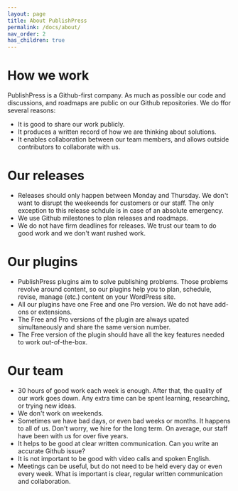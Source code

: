 ```yaml
---
layout: page
title: About PublishPress
permalink: /docs/about/
nav_order: 2
has_children: true
---
```


# How we work 

PublishPress is a Github-first company. As much as possible our code and discussions, and roadmaps are public on our Github repositories. We do ffor several reasons:

- It is good to share our work publicly.
- It produces a written record of how we are thinking about solutions.
- It enables collaboration between our team members, and allows outside contributors to collaborate with us.

# Our releases

- Releases should only happen between Monday and Thursday. We don't want to disrupt the weekeends for customers or our staff. The only exception to this release schdule is in case of an absolute emergency.
- We use Github milestones to plan releases and roadmaps.
- We do not have firm deadlines for releases. We trust our team to do good work and we don't want rushed work.

# Our plugins

- PublishPress plugins aim to solve publishing problems. Those problems revolve around content, so our plugins help you to plan, schedule, revise, manage (etc.) content on your WordPress site.
- All our plugins have one Free and one Pro version. We do not have add-ons or extensions.
- The Free and Pro versions of the plugin are always upated simultaneously and share the same version number.
- The Free version of the plugin should have all the key features needed to work out-of-the-box.

# Our team

- 30 hours of good work each week is enough. After that, the quality of our work goes down. Any extra time can be spent learning, researching, or trying new ideas.
- We don't work on weekends.
- Sometimes we have bad days, or even bad weeks or months. It happens to all of us. Don't worry, we hire for the long term. On average, our staff have been with us for over five years.
- It helps to be good at clear written communication. Can you write an accurate Github issue?
- It is not important to be good with video calls and spoken English.
- Meetings can be useful, but do not need to be held every day or even every week. What is important is clear, regular written communication and collaboration.
